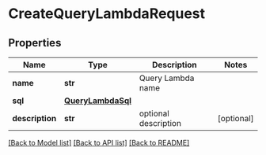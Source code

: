# CreateQueryLambdaRequest


## Properties
Name | Type | Description | Notes
------------ | ------------- | ------------- | -------------
**name** | **str** | Query Lambda name | 
**sql** | [**QueryLambdaSql**](QueryLambdaSql.md) |  | 
**description** | **str** | optional description | [optional] 

[[Back to Model list]](../README.md#documentation-for-models) [[Back to API list]](../README.md#documentation-for-api-endpoints) [[Back to README]](../README.md)


